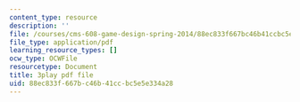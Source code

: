 ```yaml
---
content_type: resource
description: ''
file: /courses/cms-608-game-design-spring-2014/88ec833f667bc46b41ccbc5e5e334a28_1506697.pdf
file_type: application/pdf
learning_resource_types: []
ocw_type: OCWFile
resourcetype: Document
title: 3play pdf file
uid: 88ec833f-667b-c46b-41cc-bc5e5e334a28
---
```

